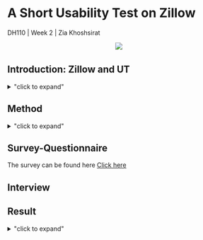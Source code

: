# A Short Usability Test on Zillow
DH110 | Week 2 | Zia Khoshsirat 

<p align="center">
  <img src="https://github.com/ziiiaz/Week2/blob/main/1%20gif.gif" height = "400px"/>
</p>

## Introduction: Zillow and UT
<details>
<summary>"click to expand"</summary>
  
  Zillow is a notoriously known website for its online real estate marketplace and service, such as Zillow Mortgage, Zillow Advice, and Zestimate. Real estate agents can sell their clients’ properties, buy or rent one for them. Zillow has also made the website usable for all users to perform differnet tasks on the platform, from searching houses in a neighborhood to refinance their property. Searching on Zillow comprises some features that are usually found in other real estate platforms. However, Zillow provides interactive options, such as a 3D tour, commuting estimation, and save the search. 
However, during the heuristic evaluation, I noticed that three tasks could be problematic for (senior) users and beneficial in testing the website’s usability. The target users were those who had heard about Zillow but never used it. With a focus on homepage and search tool, these tasks are as follows: 
> 1. Searching a neighborhood and narrowing down the search: 

In this task, I ask the user to search for Westwood (Los Angeles), then narrow it down to three bedrooms, three bathrooms, with AC, and a 1980-2010 build apartment. 

<p align="center">
  <img src="https://github.com/ziiiaz/Week2/blob/main/3b%203b.gif" height = "400px"/>
</p>

> 2. Find a mortgage calculator from the homepage or search on the website. 

The second task is primarily emphasizing the lack of a search tool for the website. In a minimalistic move, Zillow tried to remove all unnecessary information (tabs, buttons, shapes) and bring attention to its giant city/neighborhood search box.

<p align="center">
  <img src="https://github.com/ziiiaz/Week2/blob/main/coming%20soon.gif" height = "400px"/>
</p>

> 3. Getting the first result back

I found out that if a user Coming soon option from the homepage to narrow down the search result, the default result would not appear even if the user starts over from the homepage.

<p align="center">
  <img src="https://github.com/ziiiaz/Week2/blob/main/calculator.gif" height = "400px"/>
</p>
  
  </details>


## Method

<details>
<summary>"click to expand"</summary>
  
In this test, I used the observation method by recording the test session conducted in the participants’ chosen place where feels more comfortable. The ambiance was friendly. The participant decided to sit on the floor on a soft carpet while doing the test, a usual way for her when she routinely uses her device. The whole session was recorded, except for the part when the moderator (I) asked the background questions that contained identifiable data. The sound, screen, and the participant’s face were recorded. The mouse pointer is red and changes to blue when the participant does click. Due to cultural reasons, the moderator decided to release the interview here while the participant’s face is blurred. Because the recording software was installed on the moderator’s device, the participants had to use the device which was not entirely familiar with its mouse/trackpad. Nevertheless, it does not cause a significant issue, and it is believed that it did not significantly affect the overall result. 

</details>


## Survey-Questionnaire
The survey can be found here [Click here](https://forms.gle/duWhYSFnGzCgVJPC8)

## Interview

## Result


<details>
<summary>"click to expand"</summary>
  
  Like ethnography for an anthropologist, a usability test (UT) provides unique first-hand data about the field (software, website, etc.) where the research is being conducted. In the case of the UT that was conducted on Zillow, I tried to bring the environment closer to the natural everyday conditions of life. As mentioned earlier, the participant did three tasks where she felt comfortable, where she works with her devices on her everyday routine. Before the test started (not recorded), we had a brief conversation about how her day was and everything. When we started the test, I recognized that the trackpad of the test device had a different sensitivity than the participant’s device mouse pad. However, this test was not a big concern as she learned how to use it before doing the task. 
Three tasks were chosen for this test based on the website’s issues for a potential (senior) user. The first task asks to search Westwood on the website and narrow it down to a few criteria to test if the website is accessible for a person who has never used the website; specifically, if a user can go to the advanced search without difficulty. The participants easily did the search and found the result. However, she could not narrow down the result and did not notice that the result was not Westwood in Los Angeles while she has lived in the area for decades. It could be related to the insufficient information I provided during the test by asking her to search for Westwood and not specifying Westwood in Los Angeles. Instead of using the (advance) search tool, participants decided to read houses’ information. I could feel that the participant is worried about her ability to use a website like Zillow. She asked me to stop the recording for a minute and told me she feels she is not good with technology. I realized that I could emphasize more on the instruction, particularly on the section which says this is not testing your ability but how the design work for any user. It was also a cultural matter, keeping the face in front of others and not showing signs of weakness in the presence of someone who is not a family member. A possible solution for this issue would be a cultural-specific questionnaire in which sociocultural matters are considered. For example, the UT team can spend more time before the test with users or the target community to make the environment more familiar and familiar for both users and moderators. 
Besides the main search box for finding houses, Zillow does not provide other search buttons on the homepage to search the website material. In the second task, I thought it would be problematic for a user to find a Mortgage calculator on the website, and the tasks were designed based on the difficulty of finding the calculator or a search tool to look for it. However, the participant found the calculator in a few seconds, which made the other steps unnecessary. It shows that the test design did not consider other scenarios by establishing its base on the presumption that a user would be confused when she finds the website with no other search tool. It demonstrates how heuristic evaluation can affect the UT, as the second task was designed based on the heuristic evaluation results. 
To wrap up the result, I could personalize the interview and questionnaire by taking different scenarios into account. I also could spend more time with the participants before the test to see how comfortable she is with a device that is not hers. While the latter apparently did not affect the test result, the former observably influenced the outcome. For example, in the first task, Westwood in Los Angeles was assumed as the default search result, and the participant thought the website probably knew it because of her geolocation. The last point is that the participant seemingly decided not to spend more time to see if there is a way to work around the issue, such as narrowing down the search result or why she cannot see her first result anymore after clicking on Coming soon. As a result, the interview was short. I believe designing tasks with consideration of multiple scenarios would resolve this issue. 
  
  
 </details>

